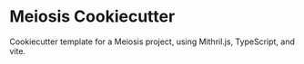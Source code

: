 # Meiosis Cookiecutter
Cookiecutter template for a Meiosis project, using Mithril.js, TypeScript, and vite.
